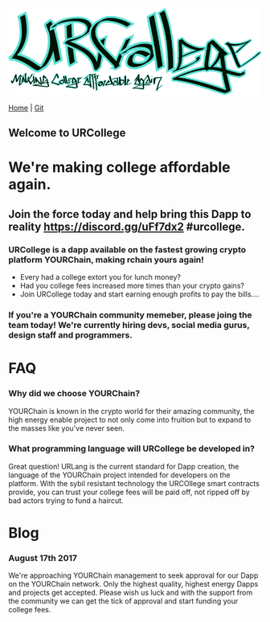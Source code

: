![Image](/urcollege1.png) 

[Home](https://urcollege.github.io/urcollege/)   |   [Git](https://github.com/URCOLLEGE/urcollege)

## Welcome to URCollege

# We're making college affordable again.
## Join the force today and help bring this Dapp to reality https://discord.gg/uFf7dx2 #urcollege.
### URCollege is a dapp available on the fastest growing crypto platform YOURChain, making rchain yours again!

- Every had a college extort you for lunch money?
- Had you college fees increased more times than your crypto gains?
- Join URCollege today and start earning enough profits to pay the bills....


### If you're a YOURChain community memeber, please joing the team today! We're currently hiring devs, social media gurus, design staff and programmers.


# FAQ
### Why did we choose YOURChain?
YOURChain is known in the crypto world for their amazing community, the high energy enable project to not only come into fruition but to expand to the masses like you've never seen.

### What programming language will URCollege be developed in?
Great question! URLang is the current standard for Dapp creation, the language of the YOURChain project intended for developers on the platform. With the sybil resistant technology the URCOllege smart contracts provide, you can trust your college fees will be paid off, not ripped off by bad actors trying to fund a haircut.



# Blog

### August 17th 2017
We're approaching YOURChain management to seek approval for our Dapp on the YOURChain network. Only the highest quality, highest energy Dapps and projects get accepted. Please wish us luck and with the support from the community we can get the tick of approval and start funding your college fees.
